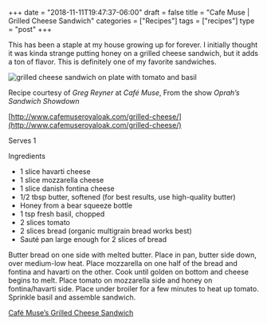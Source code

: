 +++
date = "2018-11-11T19:47:37-06:00"
draft = false
title = "Cafe Muse | Grilled Cheese Sandwich"
categories = ["Recipes"]
tags = ["recipes"]
type = "post"
+++

This has been a staple at my house growing up for forever. I initially thought
it was kinda strange putting honey on a grilled cheese sandwich, but it adds a
ton of flavor. This is definitely one of my favorite sandwiches.

![grilled cheese sandwich on plate with tomato and basil](/uploads/cafe-muse-grilled-cheese.jpg)

Recipe courtesy of _Greg Reyner_ at _Café Muse_, From the show _Oprah’s Sandwich
Showdown_

[http://www.cafemuseroyaloak.com/grilled-cheese/](http://www.cafemuseroyaloak.com/grilled-cheese/)

Serves 1

Ingredients

- 1 slice havarti cheese
- 1 slice mozzarella cheese
- 1 slice danish fontina cheese
- 1/2 tbsp butter, softened (for best results, use high-quality butter)
- Honey from a bear squeeze bottle
- 1 tsp fresh basil, chopped
- 2 slices tomato
- 2 slices bread (organic multigrain bread works best)
- Sauté pan large enough for 2 slices of bread

Butter bread on one side with melted butter. Place in pan, butter side down,
over medium-low heat. Place mozzarella on one half of the bread and fontina and
havarti on the other. Cook until golden on bottom and cheese begins to melt.
Place tomato on mozzarella side and honey on fontina/havarti side. Place under
broiler for a few minutes to heat up tomato. Sprinkle basil and assemble
sandwich.

[Café Muse’s Grilled Cheese Sandwich](https://medium.com/caleb-jasiks-recipe-book/cafe-muses-grilled-cheese-sandwich-3a48692d4d95?source=userActivityShare-35f7f8f56ab-1528242570)
